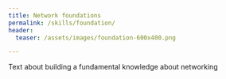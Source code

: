 ```yaml
---
title: Network foundations
permalink: /skills/foundation/
header:
  teaser: /assets/images/foundation-600x400.png

---
```

Text about building a fundamental knowledge about networking

